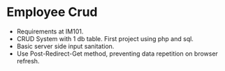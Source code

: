 # Employee Crud

- Requirements at IM101.
- CRUD System with 1 db table. First project using php and sql.
- Basic server side input sanitation.
- Use Post-Redirect-Get method, preventing data repetition on browser refresh.
